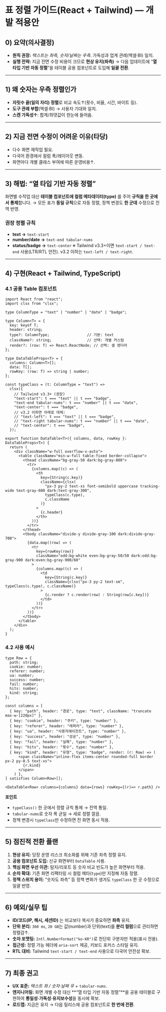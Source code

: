 # 표 정렬 가이드(React + Tailwind) — 개발 적용안

## 0) 요약(의사결정)

* **원칙 권장:** *텍스트는 좌측, 숫자/날짜는 우측*. 가독성과 업계 관례(엑셀·BI) 일치.  
* **실행 전략:** 지금 전면 수정 비용이 크므로 **현상 유지(좌측)** → 다음 업데이트에 “**열 타입 기반 자동 정렬**”을 테이블 공용 컴포넌트로 도입해 **일괄 전환**.

---

## 1) 왜 숫자는 우측 정렬인가

* **자릿수 끝(일의 자리) 정렬**로 비교 속도↑(횟수, 비율, 시간, 바이트 등).
* **도구 관례 부합**(엑셀·BI) → 사용자 기대와 일치.
* **스캔 가독성↑**: 합계/최댓값이 한눈에 들어옴.

---

## 2) 지금 전면 수정이 어려운 이유(타당)

* 다수 화면 재작업 필요.
* 다국어 환경에서 컬럼 폭/레이아웃 변동.
* 화면마다 개별 클래스 부여에 따른 운영비용↑.

---

## 3) 해법: “열 타입 기반 자동 정렬”

화면별 수작업 대신 **테이블 컴포넌트에 컬럼 메타데이터(type)** 를 주어 **규칙을 한 곳에서 통제**합니다.
→ 모든 표가 **동일 규칙**으로 자동 정렬, 정책 변경도 **한 군데** 수정으로 전역 반영.

### 권장 정렬 규칙

* **text →** `text-start`
* **number/date →** `text-end tabular-nums`
* **status/badge →** `text-center`
  ※ Tailwind v3.3+이면 `text-start / text-end` 사용(LTR/RTL 안전). v3.2 이하는 `text-left / text-right`.

---

## 4) 구현(React + Tailwind, TypeScript)

### 4.1 공용 Table 컴포넌트

```tsx
import React from "react";
import clsx from "clsx";

type ColumnType = "text" | "number" | "date" | "badge";

type Column<T> = {
  key: keyof T;
  header: string;
  type?: ColumnType;                 // 기본: text
  className?: string;                // 선택: 개별 커스텀
  render?: (row: T) => React.ReactNode; // 선택: 셀 렌더러
};

type DataTableProps<T> = {
  columns: Column<T>[];
  data: T[];
  rowKey: (row: T) => string | number;
};

const typeClass = (t: ColumnType = "text") =>
  clsx({
    // Tailwind v3.3+ (권장)
    "text-start": t === "text" || t === "badge",
    "text-end tabular-nums": t === "number" || t === "date",
    "text-center": t === "badge",
    // v3.2 이하면 아래로 대체:
    // "text-left": t === "text" || t === "badge",
    // "text-right tabular-nums": t === "number" || t === "date",
    // "text-center": t === "badge",
  });

export function DataTable<T>({ columns, data, rowKey }: DataTableProps<T>) {
  return (
    <div className="w-full overflow-x-auto">
      <table className="min-w-full table-fixed border-collapse">
        <thead className="bg-gray-50 dark:bg-gray-800">
          <tr>
            {columns.map((c) => (
              <th
                key={String(c.key)}
                className={clsx(
                  "px-3 py-2 text-xs font-semibold uppercase tracking-wide text-gray-600 dark:text-gray-300",
                  typeClass(c.type),
                  c.className
                )}
              >
                {c.header}
              </th>
            ))}
          </tr>
        </thead>
        <tbody className="divide-y divide-gray-100 dark:divide-gray-700">
          {data.map((row) => (
            <tr
              key={rowKey(row)}
              className="odd:bg-white even:bg-gray-50/50 dark:odd:bg-gray-900 dark:even:bg-gray-900/60"
            >
              {columns.map((c) => (
                <td
                  key={String(c.key)}
                  className={clsx("px-3 py-2 text-sm", typeClass(c.type), c.className)}
                >
                  {c.render ? c.render(row) : String(row[c.key])}
                </td>
              ))}
            </tr>
          ))}
        </tbody>
      </table>
    </div>
  );
}
```

### 4.2 사용 예시

```tsx
type Row = {
  path: string;
  cookie: number;
  referer: number;
  ua: number;
  success: number;
  fail: number;
  hits: number;
  kind: string;
};

const columns = [
  { key: "path", header: "경로", type: "text", className: "truncate max-w-[220px]" },
  { key: "cookie", header: "쿠키", type: "number" },
  { key: "referer", header: "레퍼러", type: "number" },
  { key: "ua", header: "사용자에이전트", type: "number" },
  { key: "success", header: "성공", type: "number" },
  { key: "fail", header: "실패", type: "number" },
  { key: "hits", header: "횟수", type: "number" },
  { key: "kind", header: "유형", type: "badge", render: (r: Row) => (
      <span className="inline-flex items-center rounded-full border px-2 py-0.5 text-xs">
        {r.kind}
      </span>
    ) },
] satisfies Column<Row>[];

<DataTable<Row> columns={columns} data={rows} rowKey={(r)=> r.path} />
```

**포인트**

* `typeClass()` 한 곳에서 정렬 규칙 통제 → 전역 통일.
* `tabular-nums`로 숫자 폭 균일 → 세로 정렬 깔끔.
* 정책 변경시 `typeClass`만 수정하면 전 화면 동시 적용.

---

## 5) 점진적 전환 플랜

1. **현상 유지:** 당장 운영 리스크 최소화를 위해 기존 좌측 정렬 유지.
2. **공용 컴포넌트 도입:** 신규 화면부터 `DataTable` 사용.
3. **핵심 화면 우선 이관:** 탐지/리포트 등 숫자 비교 빈도가 높은 화면부터 적용.
4. **순차 확대:** 기존 화면 리팩터링 시 컬럼 메타(`type`)만 지정해 자동 정렬.
5. **정책 스위치 용이:** “숫자도 좌측” 등 정책 변화가 생겨도 `typeClass` 한 곳 수정으로 일괄 반영.

---

## 6) 예외/실무 팁

* **ID/코드(IP, 해시, 세션ID)** 는 비교보다 복사가 중요하면 **좌측** 유지.
* **단위 분리:** `360 ms`, `20 GB`는 값(number)과 단위(text)를 **분리 컬럼**으로 관리하면 정렬감↑.
* **숫자 포맷팅:** `Intl.NumberFormat("ko-KR")`로 천단위 구분자만 적용(표시 전용).
* **접근성:** 정렬 가능 헤더에 `aria-sort` 제공, 키보드 포커스 스타일 유지.
* **RTL 대비:** Tailwind `text-start / text-end` 사용으로 다국어 안전성 확보.

---

## 7) 최종 권고

* **UX 표준:** *텍스트 좌 / 숫자·날짜 우* + `tabular-nums`.
* **엔지니어링:** 화면 개별 수정 대신 **“열 타입 기반 자동 정렬”**을 공용 테이블로 구현하여 **통일성·가독성·유지보수성**을 동시에 확보.
* **로드맵:** 지금은 유지 → 다음 릴리스에 공용 컴포넌트로 **한 번에 전환**.
